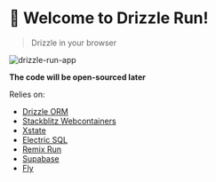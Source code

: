 # 👋 Welcome to Drizzle Run!
> Drizzle in your browser

![drizzle-run-app](https://github.com/rphlmr/drizzle-run/assets/20722140/03c97e54-d15a-4ca9-8ae1-53bf97337dbd)

**The code will be open-sourced later**

Relies on:
- [Drizzle ORM](https://orm.drizzle.team)
- [Stackblitz Webcontainers](https://webcontainers.io)
- [Xstate](https://stately.ai/docs)
- [Electric SQL](https://electric-sql.com)
- [Remix Run](https://remix.run)
- [Supabase](https://supabase.com)
- [Fly](https://fly.io)
